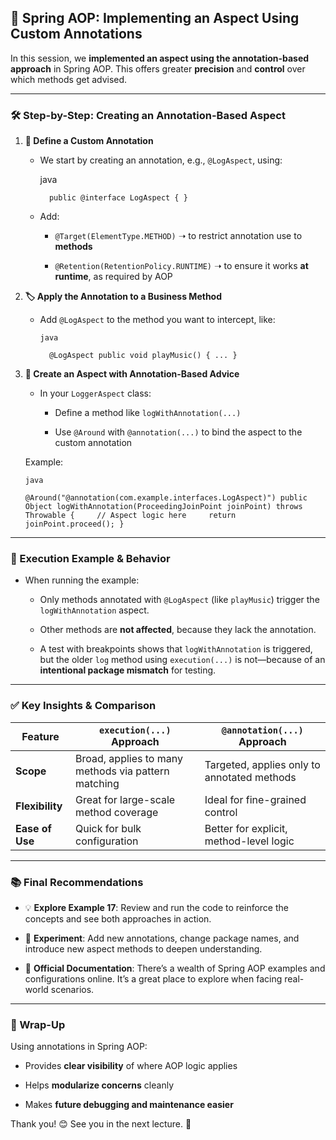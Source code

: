 ## 🧩 Spring AOP: Implementing an Aspect Using Custom Annotations

In this session, we **implemented an aspect using the annotation-based approach** in Spring AOP. This offers greater **precision** and **control** over which methods get advised.

---

### 🛠 Step-by-Step: Creating an Annotation-Based Aspect

1. **🔧 Define a Custom Annotation**
    
    - We start by creating an annotation, e.g., `@LogAspect`, using:
        
        java
        
	        public @interface LogAspect { }
        
    - Add:
        
        - `@Target(ElementType.METHOD)` ➝ to restrict annotation use to **methods**
            
        - `@Retention(RetentionPolicy.RUNTIME)` ➝ to ensure it works **at runtime**, as required by AOP
            
2. **🏷 Apply the Annotation to a Business Method**
    
    - Add `@LogAspect` to the method you want to intercept, like:
        
        `java`
		
	        @LogAspect public void playMusic() { ... }
        
3. **📌 Create an Aspect with Annotation-Based Advice**
    
    - In your `LoggerAspect` class:
        
        - Define a method like `logWithAnnotation(...)`
            
        - Use `@Around` with `@annotation(...)` to bind the aspect to the custom annotation
            
    
    Example:
    
    `java`
	
    `@Around("@annotation(com.example.interfaces.LogAspect)") public Object logWithAnnotation(ProceedingJoinPoint joinPoint) throws Throwable {     // Aspect logic here     return joinPoint.proceed(); }`
    

---

### 🧪 Execution Example & Behavior

- When running the example:
    
    - Only methods annotated with `@LogAspect` (like `playMusic`) trigger the `logWithAnnotation` aspect.
        
    - Other methods are **not affected**, because they lack the annotation.
        
    - A test with breakpoints shows that `logWithAnnotation` is triggered, but the older `log` method using `execution(...)` is not—because of an **intentional package mismatch** for testing.
        

---

### ✅ Key Insights & Comparison

|Feature|`execution(...)` Approach|`@annotation(...)` Approach|
|---|---|---|
|**Scope**|Broad, applies to many methods via pattern matching|Targeted, applies only to annotated methods|
|**Flexibility**|Great for large-scale method coverage|Ideal for fine-grained control|
|**Ease of Use**|Quick for bulk configuration|Better for explicit, method-level logic|

---

### 📚 Final Recommendations

- 💡 **Explore Example 17**: Review and run the code to reinforce the concepts and see both approaches in action.
    
- 🧪 **Experiment**: Add new annotations, change package names, and introduce new aspect methods to deepen understanding.
    
- 📖 **Official Documentation**: There’s a wealth of Spring AOP examples and configurations online. It’s a great place to explore when facing real-world scenarios.
    

---

### 🏁 Wrap-Up

Using annotations in Spring AOP:

- Provides **clear visibility** of where AOP logic applies
    
- Helps **modularize concerns** cleanly
    
- Makes **future debugging and maintenance easier**
    

Thank you! 😊 See you in the next lecture. 👋